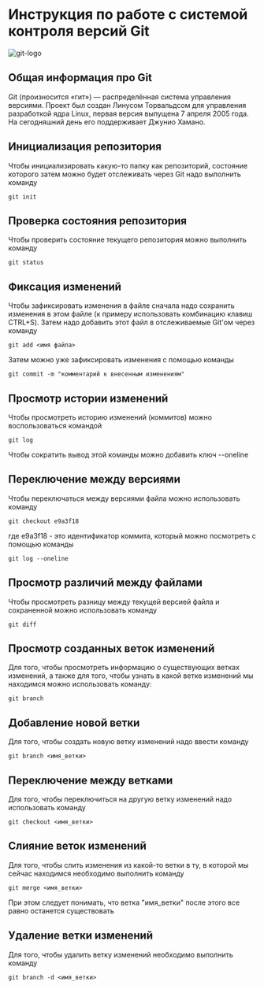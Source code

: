 # **Инструкция по работе с системой контроля версий Git**

![git-logo](git-logo.png)




## Общая информация про Git

Git (произносится «гит») — распределённая система управления версиями. Проект был создан Линусом Торвальдсом для управления разработкой ядра Linux, первая версия выпущена 7 апреля 2005 года. На сегодняшний день его поддерживает Джунио Хамано. 

## Инициализация репозитория

Чтобы инициализировать какую-то папку как репозиторий, состояние которого затем можно будет отслеживать через Git надо выполнить команду

    git init

## Проверка состояния репозитория

Чтобы проверить состояние текущего репозитория можно выполнить команду

    git status

## Фиксация изменений

Чтобы зафиксировать изменения в файле сначала надо сохранить изменения в этом файле (к примеру использовать комбинацию клавиш CTRL+S). Затем надо добавить этот файл в отслеживаемые Git'ом через команду

    git add <имя файла>

Затем можно уже зафиксировать изменения с помощью команды

    git commit -m "комментарий к внесенным изменениям"

## Просмотр истории изменений

Чтобы просмотреть историю изменений (коммитов) можно воспользоваться командой

    git log

Чтобы сократить вывод этой команды можно добавить ключ --oneline

## Переключение между версиями

Чтобы переключаться между версиями файла можно использовать команду

    git checkout e9a3f18

где e9a3f18 - это идентификатор коммита, который можно посмотреть с помощью команды

    git log --oneline

## Просмотр различий между файлами

Чтобы просмотреть разницу между текущей версией файла и сохраненной можно использовать команду

    git diff

## Просмотр созданных веток изменений

Для того, чтобы просмотреть информацию о существующих ветках изменений, а также для того, чтобы узнать в какой ветке изменений мы находимся можно использовать команду:

    git branch

## Добавление новой ветки

Для того, чтобы создать новую ветку изменений надо ввести команду

    git branch <имя_ветки>

## Переключение между ветками

Для того, чтобы переключиться на другую ветку изменений надо использовать команду

    git checkout <имя_ветки>

## Слияние веток изменений

Для того, чтобы слить изменения из какой-то ветки в ту, в которой мы сейчас находимся необходимо выполнить команду

    git merge <имя_ветки>

При этом следует понимать, что ветка "имя_ветки" после этого все равно останется существовать

## Удаление ветки изменений

Для того, чтобы удалить ветку изменений необходимо выполнить команду

    git branch -d <имя_ветки>
